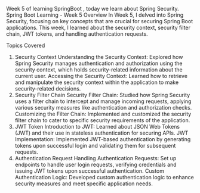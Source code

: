 Week 5 of learning SpringBoot , today we learn about Spring Security.
Spring Boot Learning - Week 5
Overview
In Week 5, I delved into Spring Security, focusing on key concepts that are crucial for securing Spring Boot applications. This week, I learned about the security context, security filter chain, JWT tokens, and handling authentication requests.

Topics Covered
1. Security Context
Understanding the Security Context: Explored how Spring Security manages authentication and authorization using the security context, which holds security-related information about the current user.
Accessing the Security Context: Learned how to retrieve and manipulate the security context within the application to make security-related decisions.
2. Security Filter Chain
Security Filter Chain: Studied how Spring Security uses a filter chain to intercept and manage incoming requests, applying various security measures like authentication and authorization checks.
Customizing the Filter Chain: Implemented and customized the security filter chain to cater to specific security requirements of the application.
3. JWT Token
Introduction to JWT: Learned about JSON Web Tokens (JWT) and their use in stateless authentication for securing APIs.
JWT Implementation: Implemented JWT-based authentication by generating tokens upon successful login and validating them for subsequent requests.
4. Authentication Request
Handling Authentication Requests: Set up endpoints to handle user login requests, verifying credentials and issuing JWT tokens upon successful authentication.
Custom Authentication Logic: Developed custom authentication logic to enhance security measures and meet specific application needs.
